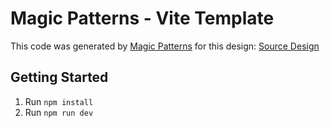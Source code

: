 # Magic Patterns - Vite Template

This code was generated by [Magic Patterns](https://magicpatterns.com) for this design: [Source Design](https://magicpatterns.com/c/3ykzbtgz23mphdjjekxexy)

## Getting Started

1. Run `npm install`
2. Run `npm run dev`
